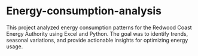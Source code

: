 # Energy-consumption-analysis
This project analyzed energy consumption patterns for the Redwood Coast Energy Authority using Excel and Python. The goal was to identify trends, seasonal variations, and provide actionable insights for optimizing energy usage.


